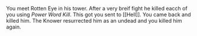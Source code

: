 You meet Rotten Eye in his tower. After a very breif fight he killed eacch of you using *Power Word Kill*. This got you sent to [[Hell]].
You came back and killed him. The Knower resurrected him as an undead and you killed him again.